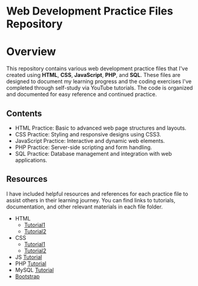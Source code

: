 # Web Development Practice Files Repository
# Overview
This repository contains various web development practice files that I've created using **HTML**, **CSS**, **JavaScript**, **PHP**, and **SQL**. These files are designed to document my learning progress and the coding exercises I've completed through self-study via YouTube tutorials. The code is organized and documented for easy reference and continued practice.

## Contents
- HTML Practice: Basic to advanced web page structures and layouts.
- CSS Practice: Styling and responsive designs using CSS3.
- JavaScript Practice: Interactive and dynamic web elements.
- PHP Practice: Server-side scripting and form handling.
- SQL Practice: Database management and integration with web applications.

## Resources
I have included helpful resources and references for each practice file to assist others in their learning journey. You can find links to tutorials, documentation, and other relevant materials in each file folder.
- HTML
  - [Tutorial1](https://youtu.be/HD13eq_Pmp8?si=re8A1DAO4m3SEh5d)
  - [Tutorial2](https://youtu.be/HcOc7P5BMi4?si=2ISPdiVSi4WLgfdr)
- CSS
  - [Tutorial1](https://youtu.be/HGTJBPNC-Gw?si=-7hsvgsicl8pkR3v)
  - [Tutorial2](https://youtu.be/ESnrn1kAD4E?si=yki-A3qjgjwAA8Cc)
- JS [Tutorial](https://youtu.be/VlPiVmYuoqw?si=0f4ouFUewjodT2zI)
- PHP [Tutorial](https://youtube.com/playlist?list=PLu0W_9lII9aikXkRE0WxDt1vozo3hnmtR&si=VgM4G1hRIZR5x_9Q)
- MySQL [Tutorial](https://youtu.be/hlGoQC332VM?si=YHXi20Utm7K9pqHq)
- [Bootstrap](https://getbootstrap.com/) 